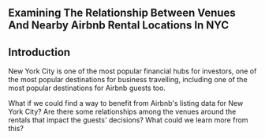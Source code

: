 Examining The Relationship Between Venues And Nearby Airbnb Rental Locations In NYC
---

## Introduction

New York City is one of the most popular financial hubs for investors, one of the most popular destinations for business travelling, including one of the most popular destinations for Airbnb guests too.

What if we could find a way to benefit from Airbnb's listing data for New York City? Are there some relationships among the venues around the rentals that impact the guests' decisions? What could we learn more from this?
